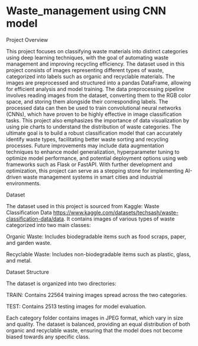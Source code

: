 # Waste_management using CNN model
Project Overview

This project focuses on classifying waste materials into distinct categories using deep learning techniques, with the goal of automating waste management and improving recycling efficiency. The dataset used in this project consists of images representing different types of waste, categorized into labels such as organic and recyclable materials. The images are preprocessed and structured into a pandas DataFrame, allowing for efficient analysis and model training. The data preprocessing pipeline involves reading images from the dataset, converting them to the RGB color space, and storing them alongside their corresponding labels. The processed data can then be used to train convolutional neural networks (CNNs), which have proven to be highly effective in image classification tasks. This project also emphasizes the importance of data visualization by using pie charts to understand the distribution of waste categories. The ultimate goal is to build a robust classification model that can accurately identify waste types, facilitating better waste sorting and recycling processes. Future improvements may include data augmentation techniques to enhance model generalization, hyperparameter tuning to optimize model performance, and potential deployment options using web frameworks such as Flask or FastAPI. With further development and optimization, this project can serve as a stepping stone for implementing AI-driven waste management systems in smart cities and industrial environments.

Dataset

The dataset used in this project is sourced from Kaggle: Waste Classification Data https://www.kaggle.com/datasets/techsash/waste-classification-data/data. It contains images of various types of waste categorized into two main classes:

Organic Waste: Includes biodegradable items such as food scraps, paper, and garden waste.

Recyclable Waste: Includes non-biodegradable items such as plastic, glass, and metal.

Dataset Structure

The dataset is organized into two directories:

TRAIN: Contains 22564 training images spread across the two categories.

TEST: Contains 2513 testing images for model evaluation.

Each category folder contains images in JPEG format, which vary in size and quality. The dataset is balanced, providing an equal distribution of both organic and recyclable waste, ensuring that the model does not become biased towards any specific class.
